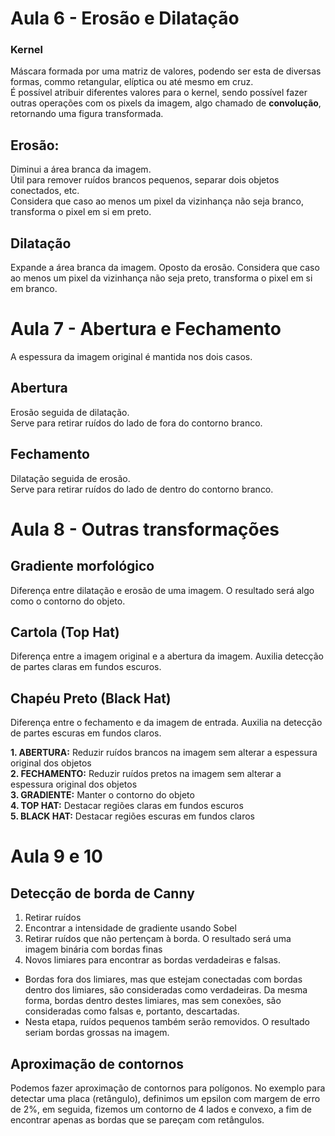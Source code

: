 # Aula 6 - Erosão e Dilatação

### Kernel
Máscara formada por uma matriz de valores, podendo ser esta de diversas formas, commo retangular, elíptica ou até mesmo em cruz.  
É possível atribuir diferentes valores para o kernel, sendo possível fazer outras operações com os pixels da imagem, algo chamado de **convolução**, retornando uma figura transformada.

## Erosão:
Diminui a área branca da imagem.  
Útil para remover ruídos brancos pequenos, separar dois objetos conectados, etc.  
Considera que caso ao menos um pixel da vizinhança não seja branco, transforma o pixel em si em preto. 

## Dilatação
Expande a área branca da imagem.
Oposto da erosão. Considera que caso ao menos um pixel da vizinhança não seja preto, transforma o pixel em si em branco. 

# Aula 7 - Abertura e Fechamento
A espessura da imagem original é mantida nos dois casos.

## Abertura
Erosão seguida de dilatação.  
Serve para retirar ruídos do lado de fora do contorno branco.

## Fechamento
Dilatação seguida de erosão.  
Serve para retirar ruídos do lado de dentro do contorno branco.

# Aula 8 - Outras transformações

## Gradiente morfológico

Diferença entre dilatação e erosão de uma imagem. O resultado será algo como o contorno do objeto.

## Cartola (Top Hat)

Diferença entre a imagem original e a abertura da imagem. Auxilia detecção de partes claras em fundos escuros.

## Chapéu Preto (Black Hat)

Diferença entre o fechamento e da imagem de entrada. Auxilia na detecção de partes escuras em fundos claros.

**1. ABERTURA:** Reduzir ruídos brancos na imagem sem alterar a espessura original dos objetos  
**2. FECHAMENTO:** Reduzir ruídos pretos na imagem sem alterar a espessura original dos objetos  
**3. GRADIENTE:** Manter o contorno do objeto  
**4. TOP HAT:** Destacar regiões claras em fundos escuros  
**5. BLACK HAT:** Destacar regiões escuras em fundos claros  

# Aula 9 e 10

## Detecção de borda de Canny
1. Retirar ruídos
2. Encontrar a intensidade de gradiente usando Sobel
3. Retirar ruídos que não pertençam à borda. O resultado será uma imagem binária com bordas finas
4. Novos limiares para encontrar as bordas verdadeiras e falsas. 
* Bordas fora dos limiares, mas que estejam conectadas com bordas dentro dos limiares, são consideradas como verdadeiras. Da mesma forma, bordas dentro destes limiares, mas sem conexões, são consideradas como falsas e, portanto, descartadas.
* Nesta etapa, ruídos pequenos também serão removidos. O resultado seriam bordas grossas na imagem.

## Aproximação de contornos

Podemos fazer aproximação de contornos para polígonos. No exemplo para detectar uma placa (retângulo), definimos um epsilon com margem de erro de 2%, em seguida, fizemos um contorno de 4 lados e convexo, a fim de encontrar apenas as bordas que se pareçam com retângulos.